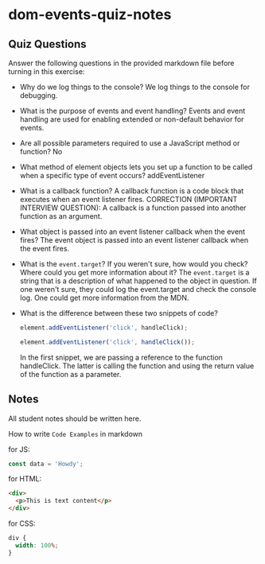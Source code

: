 # dom-events-quiz-notes

## Quiz Questions

Answer the following questions in the provided markdown file before turning in this exercise:

- Why do we log things to the console?
  We log things to the console for debugging.
- What is the purpose of events and event handling?
  Events and event handling are used for enabling extended or non-default behavior for events.
- Are all possible parameters required to use a JavaScript method or function?
  No
- What method of element objects lets you set up a function to be called when a specific type of event occurs?
  addEventListener
- What is a callback function?
  A callback function is a code block that executes when an event listener fires.
  CORRECTION (IMPORTANT INTERVIEW QUESTION):
  A callback is a function passed into another function as an argument.
- What object is passed into an event listener callback when the event fires?
  The event object is passed into an event listener callback when the event fires.
- What is the `event.target`? If you weren't sure, how would you check? Where could you get more information about it?
  The `event.target` is a string that is a description of what happened to the object in question. If one weren't sure, they could log the event.target and check the console log. One could get more information from the MDN.

- What is the difference between these two snippets of code?
  ```js
  element.addEventListener('click', handleClick);
  ```
  ```js
  element.addEventListener('click', handleClick());
  ```
  In the first snippet, we are passing a reference to the function handleClick. The latter is calling the function and using the return value of the function as a parameter.

## Notes

All student notes should be written here.

How to write `Code Examples` in markdown

for JS:

```javascript
const data = 'Howdy';
```

for HTML:

```html
<div>
  <p>This is text content</p>
</div>
```

for CSS:

```css
div {
  width: 100%;
}
```
